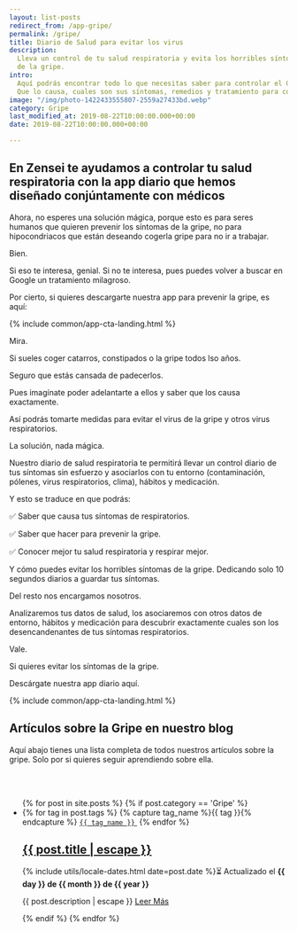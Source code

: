 ```yaml
---
layout: list-posts
redirect_from: /app-gripe/
permalink: /gripe/
title: Diario de Salud para evitar los virus
description:
  Lleva un control de tu salud respiratoria y evita los horribles síntomas
  de la gripe.
intro:
  Aquí podrás encontrar todo lo que necesitas saber para controlar el Gripe.
  Que lo causa, cuales son sus síntomas, remedios y tratamiento para controlarlo.
image: "/img/photo-1422433555807-2559a27433bd.webp"
category: Gripe
last_modified_at: 2019-08-22T10:00:00.000+00:00
date: 2019-08-22T10:00:00.000+00:00

---
```


## **En Zensei te ayudamos a controlar tu salud respiratoria con la app diario que hemos diseñado conjúntamente con médicos**

Ahora, no esperes una solución mágica, porque esto es para seres humanos que quieren prevenir los síntomas de la gripe, no para hipocondriacos que están deseando cogerla gripe para no ir a trabajar.

Bien.

Si eso te interesa, genial. Si no te interesa, pues puedes volver a buscar en Google un tratamiento milagroso.

Por cierto, si quieres descargarte nuestra app para prevenir la gripe, es aquí:

{% include common/app-cta-landing.html %}

Mira.

Si sueles coger catarros, constipados o la gripe todos lso años.

Seguro que estás cansada de padecerlos.

Pues imagínate poder adelantarte a ellos y saber que los causa exactamente.

Así podrás tomarte medidas para evitar el virus de la gripe y otros virus respiratorios.

La solución, nada mágica.

Nuestro diario de salud respiratoria te permitirá llevar un control diario de tus síntomas sin esfuerzo y asociarlos con tu entorno (contaminación, pólenes, virus respiratorios, clima), hábitos y medicación.

Y esto se traduce en que podrás:

✅ Saber que causa tus síntomas de respiratorios.

✅ Saber que hacer para prevenir la gripe.

✅ Conocer mejor tu salud respiratoria y respirar mejor.

Y cómo puedes evitar los horribles síntomas de la gripe. Dedicando solo 10 segundos diarios a guardar tus síntomas.

Del resto nos encargamos nosotros.

Analizaremos tus datos de salud, los asociaremos con otros datos de entorno, hábitos y medicación para descubrir exactamente cuales son los desencandenantes de tus síntomas respiratorios.

Vale.

Si quieres evitar los síntomas de la gripe.

Descárgate nuestra app diario aquí.

{% include common/app-cta-landing.html %}

## **Artículos sobre la Gripe en nuestro blog**

Aquí abajo tienes una lista completa de todos nuestros artículos sobre la gripe. Solo por si quieres seguir aprendiendo sobre ella.

<br>
<br>
<div class="home">
  <ul class="post-list">
    {% for post in site.posts %}
      {% if post.category == 'Gripe' %}
      <li itemprop="blogPosts" itemscope itemtype="http://schema.org/BlogPosting">
        <span>
          {% for tag in post.tags %}
            {% capture tag_name %}{{ tag }}{% endcapture %}
            <a rel="noopener noreferrer" href="/tag/{{ tag_name }}"><code class="highligher-rouge shake"><nobr>{{ tag_name }}</nobr></code>&nbsp;</a>
          {% endfor %}
        </span>
        <h2>
          <a itemprop="url" rel="noopener noreferrer" href="{{ post.url | relative_url }}">
            <span class="post-title" itemprop="name headline">{{ post.title | escape }}</span>
          </a>
        </h2>
        <p>
          <!-- <span class="post-meta">Por {{ post.author }}</span> · -->
          <time class="post-meta" datetime="{{ post.date | date_to_xmlschema }}" itemprop="datePublished">{% include utils/locale-dates.html date=post.date %}⏳ Actualizado el <b>{{ day }} de {{ month }} de {{ year }}</b></time>
        </p>
        <p itemprop="description">
          {{ post.description | escape }}
          <a rel="noopener noreferrer" href="{{ post.url | relative_url }}">
            Leer Más
          </a>
        </p>
        <img class="post-cover" src="{{post.img}}" alt="">
      </li>
      {% endif %}
    {% endfor %}
  </ul>
</div>
